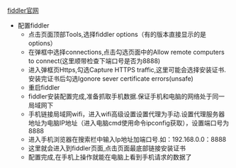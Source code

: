 [fiddler官网](http://www.telerik.com/fiddler)
* 配置fiddler
    * 点击页面顶部Tools,选择fiddler options（有的版本直接显示的是options）
    * 在弹框中选择connections,点击勾选页面中的Allow remote computers to connect(这里顺带检查下端口号是否为8888)
    * 进入弹框页Https,勾选Capture HTTPS traffic,这里可能会选择安装证书.安装完证书后勾选Igonore sever certificate errors(unsafe)
    * 重启fiddler
    * fiddler安装配置完成,准备抓取手机数据.保证手机和电脑的网络处于同一局域网下
    * 手机链接局域网wifi，进入wifi高级设置设置代理为手动.设置代理服务器地址为电脑IP地址（进入电脑cmd使用命令ipconfig获取），设置端口号为8888
    * 进入手机浏览器在搜索栏中输入Ip地址加端口号.如：192.168.0.0：8888
    * 这里就会进入到fiddler页面,点击页面最底部链接安装证书
    * 配置完成,在手机上操作就能在电脑上看到手机请求的数据了
